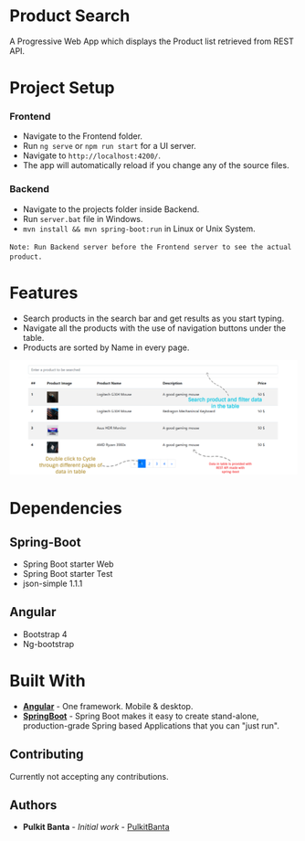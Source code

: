 # Product Search

A Progressive Web App which displays the Product list retrieved from REST API.

# Project Setup

### Frontend

- Navigate to the Frontend folder.
- Run `ng serve` or `npm run start` for a UI server.
- Navigate to `http://localhost:4200/`.
- The app will automatically reload if you change any of the source files.

### Backend

- Navigate to the projects folder inside Backend.
- Run `server.bat` file in Windows.
- `mvn install && mvn spring-boot:run` in Linux or Unix System.

`Note: Run Backend server before the Frontend server to see the actual product.`

# Features
- Search products in the search bar and get results as you start typing.
- Navigate all the products with the use of navigation buttons under the table.
- Products are sorted by Name in every page.

![Features](ImageResource/features.png)

# Dependencies

## Spring-Boot

- Spring Boot starter Web
- Spring Boot starter Test
- json-simple 1.1.1

## Angular

- Bootstrap 4
- Ng-bootstrap

# Built With

- **[Angular](https://angular.io/)** - One framework. Mobile & desktop.
- **[SpringBoot](https://spring.io/projects/spring-boot)** - Spring Boot makes it easy to create stand-alone, production-grade Spring based Applications that you can "just run".

## Contributing

Currently not accepting any contributions.

## Authors

- **Pulkit Banta** - _Initial work_ - [PulkitBanta](https://github.com/PulkitBanta/)
